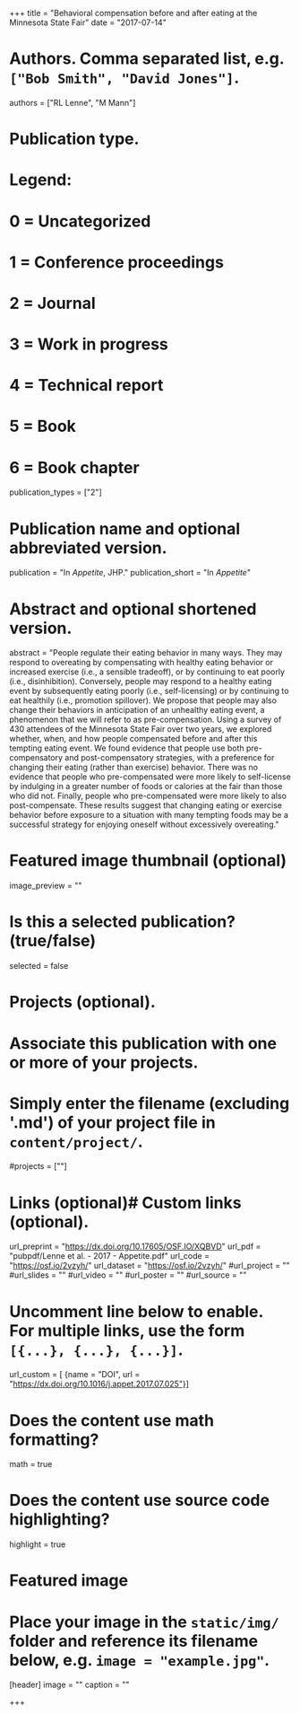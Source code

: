 +++
title = "Behavioral compensation before and after eating at the Minnesota State Fair"
date = "2017-07-14"

# Authors. Comma separated list, e.g. `["Bob Smith", "David Jones"]`.
authors = ["RL Lenne", "M Mann"]

# Publication type.
# Legend:
# 0 = Uncategorized
# 1 = Conference proceedings
# 2 = Journal
# 3 = Work in progress
# 4 = Technical report
# 5 = Book
# 6 = Book chapter
publication_types = ["2"]

# Publication name and optional abbreviated version.
publication = "In *Appetite*, JHP."
publication_short = "In *Appetite*"

# Abstract and optional shortened version.
abstract = "People regulate their eating behavior in many ways. They may respond to overeating by compensating with healthy eating behavior or increased exercise (i.e., a sensible tradeoff), or by continuing to eat poorly (i.e., disinhibition). Conversely, people may respond to a healthy eating event by subsequently eating poorly (i.e., self-licensing) or by continuing to eat healthily (i.e., promotion spillover). We propose that people may also change their behaviors in anticipation of an unhealthy eating event, a phenomenon that we will refer to as pre-compensation. Using a survey of 430 attendees of the Minnesota State Fair over two years, we explored whether, when, and how people compensated before and after this tempting eating event. We found evidence that people use both pre-compensatory and post-compensatory strategies, with a preference for changing their eating (rather than exercise) behavior. There was no evidence that people who pre-compensated were more likely to self-license by indulging in a greater number of foods or calories at the fair than those who did not. Finally, people who pre-compensated were more likely to also post-compensate. These results suggest that changing eating or exercise behavior before exposure to a situation with many tempting foods may be a successful strategy for enjoying oneself without excessively overeating."
# Featured image thumbnail (optional)
image_preview = ""

# Is this a selected publication? (true/false)
selected = false

# Projects (optional).
#   Associate this publication with one or more of your projects.
#   Simply enter the filename (excluding '.md') of your project file in `content/project/`.
#projects = [""]

# Links (optional)# Custom links (optional).
url_preprint = "https://dx.doi.org/10.17605/OSF.IO/XQBVD"
url_pdf = "pubpdf/Lenne et al. - 2017 - Appetite.pdf"
url_code = "https://osf.io/2vzyh/"
url_dataset = "https://osf.io/2vzyh/"
#url_project = ""
#url_slides = ""
#url_video = ""
#url_poster = ""
#url_source = ""

#   Uncomment line below to enable. For multiple links, use the form `[{...}, {...}, {...}]`.
url_custom = [ {name = "DOI", url = "https://dx.doi.org/10.1016/j.appet.2017.07.025"}]


# Does the content use math formatting?
math = true

# Does the content use source code highlighting?
highlight = true

# Featured image
# Place your image in the `static/img/` folder and reference its filename below, e.g. `image = "example.jpg"`.
[header]
image = ""
caption = ""

+++


